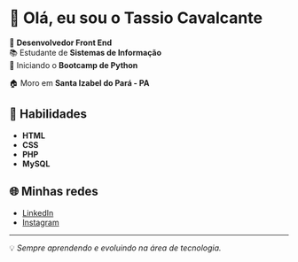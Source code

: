 # 👋 Olá, eu sou o Tassio Cavalcante

🎯 **Desenvolvedor Front End**  
📚 Estudante de **Sistemas de Informação**  
🐍 Iniciando o **Bootcamp de Python**

🏠 Moro em **Santa Izabel do Pará - PA**

## 🚀 Habilidades

- **HTML**
- **CSS**
- **PHP**
- **MySQL**

## 🌐 Minhas redes

- [LinkedIn](https://www.linkedin.com/in/tassio-cavalcante-0a7303332/)
- [Instagram](https://www.instagram.com/tassiio_cavalcanti/)

---

💡 *Sempre aprendendo e evoluindo na área de tecnologia.*

